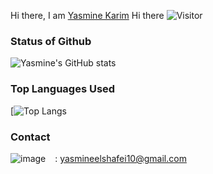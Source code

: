 <!---- ---->
Hi there, I am [Yasmine Karim](https://github.com/YasoKarim)
Hi there ![Visitor](https://komarev.com/ghpvc/?username=YasoKarim&color=red)
### Status of Github
![Yasmine's GitHub stats](https://github-readme-stats.vercel.app/api?username=YasoKarim&show_icons=true&theme=dark&custom_title&langs_count)
### Top Languages Used
[![Top Langs](https://github-readme-stats.vercel.app/api/top-langs/?username=YasoKarim)
### Contact
![image](https://img.shields.io/badge/Gmail-D14836?style=for-the-badge&logo=gmail&logoColor=white)  &ensp; : yasmineelshafei10@gmail.com 

<!---
[Yasmine's sttua](https://github-readme-stats.vercel.app/api?username=YasoKarim&theme=dark&show_icons=true&hide_border=true&&count_private=true&include_all_commits=true)

YasoKarim/YasoKarim is a ✨ special ✨ repository because its `README.md` (this file) appears on your GitHub profile.
You can click the Preview link to take a look at your changes.
👋 Hi, I’m @YasoKarim
- 👀 I’m interested in ...
- 🌱 I’m currently learning ...
- 💞️ I’m looking to collaborate on ...
- 📫 How to reach me ...
[Anurag's GitHub stats](https://github-readme-stats.vercel.app/api?username=YasoKarim&theme=dark&show_icons=true](https://github-readme-stats.vercel.app/api?username=YasoKarim&show_icons=true&hide_border=true&&count_private=true&include_all_commits=true&theme=dark)
z
--->
